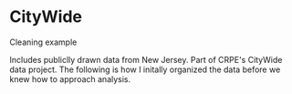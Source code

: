# CityWide
Cleaning example

Includes publiclly drawn data from New Jersey. Part of CRPE's CityWide data project.
The following is how I initally organized the data before we knew how to approach analysis.
